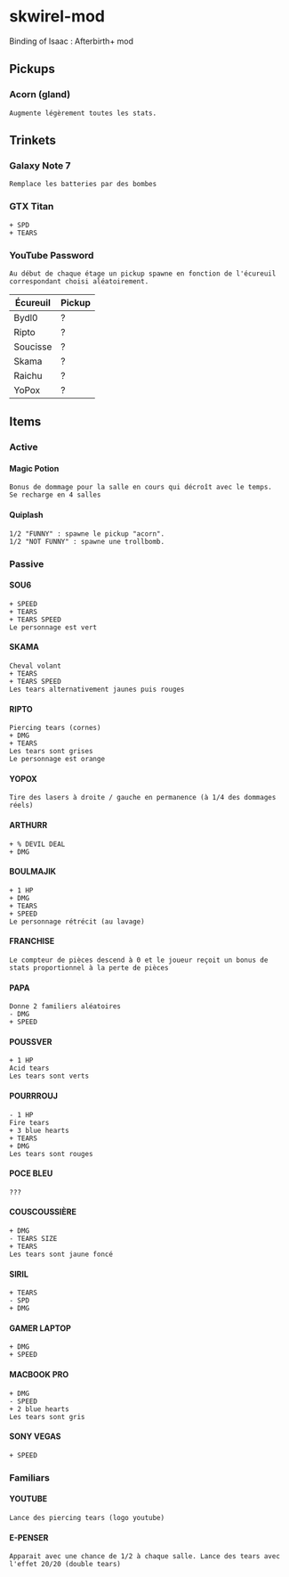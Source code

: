 # skwirel-mod

Binding of Isaac : Afterbirth+ mod

## Pickups

### Acorn (gland)

    Augmente légèrement toutes les stats.

## Trinkets

### Galaxy Note 7

    Remplace les batteries par des bombes

### GTX Titan

    + SPD
    + TEARS

### YouTube Password

    Au début de chaque étage un pickup spawne en fonction de l'écureuil correspondant choisi aléatoirement.

Écureuil | Pickup
-------- | ------
Bydl0    | ?
Ripto    | ?
Soucisse | ?
Skama    | ?
Raichu   | ?
YoPox    | ?

## Items

### Active

#### Magic Potion

    Bonus de dommage pour la salle en cours qui décroît avec le temps.
    Se recharge en 4 salles

#### Quiplash

    1/2 "FUNNY" : spawne le pickup "acorn".
    1/2 "NOT FUNNY" : spawne une trollbomb.

### Passive

#### SOU6

    + SPEED
    + TEARS
    + TEARS SPEED
    Le personnage est vert

#### SKAMA

    Cheval volant
    + TEARS
    + TEARS SPEED
    Les tears alternativement jaunes puis rouges

#### RIPTO

    Piercing tears (cornes)
    + DMG
    + TEARS
    Les tears sont grises
    Le personnage est orange

#### YOPOX

    Tire des lasers à droite / gauche en permanence (à 1/4 des dommages réels)

#### ARTHURR

    + % DEVIL DEAL
    + DMG

#### BOULMAJIK

    + 1 HP
    + DMG
    + TEARS
    + SPEED
    Le personnage rétrécit (au lavage)

#### FRANCHISE

    Le compteur de pièces descend à 0 et le joueur reçoit un bonus de stats proportionnel à la perte de pièces

#### PAPA

    Donne 2 familiers aléatoires
    - DMG
    + SPEED

#### POUSSVER

    + 1 HP
    Acid tears
    Les tears sont verts

#### POURRROUJ

    - 1 HP
    Fire tears
    + 3 blue hearts
    + TEARS
    + DMG
    Les tears sont rouges

#### POCE BLEU

    ???

#### COUSCOUSSIÈRE

    + DMG
    - TEARS SIZE
    + TEARS
    Les tears sont jaune foncé

#### SIRIL

    + TEARS
    - SPD
    + DMG

#### GAMER LAPTOP

    + DMG
    + SPEED

#### MACBOOK PRO

    + DMG
    - SPEED
    + 2 blue hearts
    Les tears sont gris

#### SONY VEGAS

    + SPEED

### Familiars

#### YOUTUBE

    Lance des piercing tears (logo youtube)

#### E-PENSER

    Apparait avec une chance de 1/2 à chaque salle. Lance des tears avec l'effet 20/20 (double tears)
